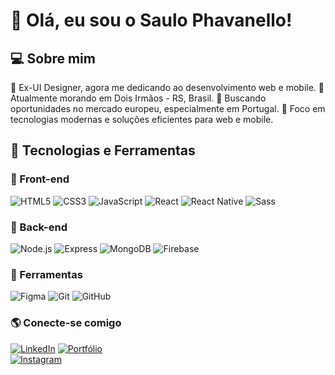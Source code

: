 # 👋 Olá, eu sou o Saulo Phavanello!

## 💻 Sobre mim

🎨 Ex-UI Designer, agora me dedicando ao desenvolvimento web e mobile.
📍 Atualmente morando em Dois Irmãos - RS, Brasil.
🚀 Buscando oportunidades no mercado europeu, especialmente em Portugal.
🎯 Foco em tecnologias modernas e soluções eficientes para web e mobile.

## 🚀 Tecnologias e Ferramentas

### 🔹 Front-end
![HTML5](https://img.shields.io/badge/HTML5-E34F26?style=flat&logo=html5&logoColor=white)
![CSS3](https://img.shields.io/badge/CSS3-1572B6?style=flat&logo=css3&logoColor=white)
![JavaScript](https://img.shields.io/badge/JavaScript-F7DF1E?style=flat&logo=javascript&logoColor=black)
![React](https://img.shields.io/badge/React-61DAFB?style=flat&logo=react&logoColor=black)
![React Native](https://img.shields.io/badge/React%20Native-61DAFB?style=flat&logo=react&logoColor=black)
![Sass](https://img.shields.io/badge/Sass-CC6699?style=flat&logo=sass&logoColor=white)

### 🔹 Back-end
![Node.js](https://img.shields.io/badge/Node.js-339933?style=flat&logo=node.js&logoColor=white)
![Express](https://img.shields.io/badge/Express-000000?style=flat&logo=express&logoColor=white)
![MongoDB](https://img.shields.io/badge/MongoDB-47A248?style=flat&logo=mongodb&logoColor=white)
![Firebase](https://img.shields.io/badge/Firebase-FFCA28?style=flat&logo=firebase&logoColor=black)

### 🔹 Ferramentas
![Figma](https://img.shields.io/badge/Figma-F24E1E?style=flat&logo=figma&logoColor=white)
![Git](https://img.shields.io/badge/Git-F05032?style=flat&logo=git&logoColor=white)
![GitHub](https://img.shields.io/badge/GitHub-181717?style=flat&logo=github&logoColor=white)



### 🌎 Conecte-se comigo
[![LinkedIn](https://img.shields.io/badge/LinkedIn-0A66C2?style=flat&logo=linkedin&logoColor=white)]([[www.linkedin.com/in/saulopavanello](https://www.linkedin.com/in/saulopavanello/)])  
[![Portfólio](https://img.shields.io/badge/Portfolio-000000?style=flat&logo=web&logoColor=white)]([https://seu-portfolio.com/])  
[![Instagram](https://img.shields.io/badge/Instagram-E4405F?style=flat&logo=instagram&logoColor=white)](https://www.instagram.com/mxsgamejps/)
